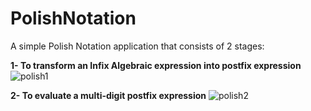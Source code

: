 # PolishNotation

A simple Polish Notation application that consists of 2 stages:

**1- To transform an Infix Algebraic expression into postfix expression**
![polish1](https://user-images.githubusercontent.com/55024895/195382730-d845db47-6470-4ec2-8c99-a81628420c7d.PNG)

**2- To evaluate a multi-digit postfix expression**
![polish2](https://user-images.githubusercontent.com/55024895/195382723-6eff6854-aba9-4d4c-b96a-275bb32ab079.PNG)
